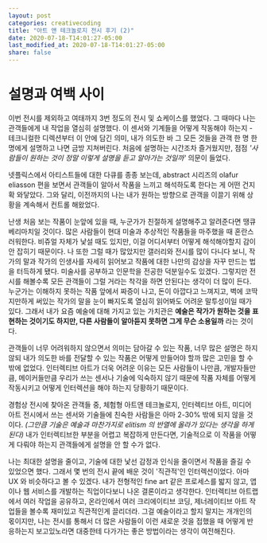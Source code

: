 ```yaml
---
layout: post
categories: creativecoding
title: "아트 앤 테크놀로지 전시 후기 (2)"
date: 2020-07-18-T14:01:27-05:00
last_modified_at: 2020-07-18-T14:01:27-05:00
share: false
---
```


# 설명과 여백 사이

이번 전시를 제외하고 여태까지 3번 정도의 전시 및 쇼케이스를 했었다. 그 때마다 나는 관객들에게 내 작업을 열심히 설명했다. 이 센서와 기계들을 어떻게 작동해야 하는지 - 테크니컬한 디렉션부터 이 안에 담긴 의미, 내가 의도한 바 그 모든 것들을 관객 한 명 한 명에게 설명하고 나면 금방 지쳐버린다. 처음에 설명하는 시간조차 즐거웠지만, 점점 *'사람들이 원하는 것이 정말 이렇게 설명을 듣고 알아가는 것일까'* 의문이 들었다.

넷플릭스에서 아티스트들에 대한 다큐를 종종 보는데, abstract 시리즈의 olafur eliasson 편을 보면서 관객들이 알아서 작품을 느끼고 해석하도록 한다는 게 어떤 건지 확 와닿았다. 그와 달리, 이전까지의 나는 내가 원하는 방향으로 관객을 이끌기 위해 상황을 계속해서 컨트롤 해왔었다.

난생 처음 보는 작품이 눈앞에 있을 때, 누군가가 친절하게 설명해주고 알려준다면 땡큐베리마치일 것이다. 많은 사람들이 현대 미술과 추상적인 작품들을 마주했을 때 혼란스러워한다. 비쥬얼 자체가 낯설 때도 있지만, 이걸 어디서부터 어떻게 해석해야할지 감이 안 잡히기 때문이다. 나 또한 그럴 때가 많았지만 갤러리와 전시를 많이 다니다 보니, 작가의 말과 작가의 인생사를 자세히 읽어보고 작품에 대한 나만의 감상을 자꾸 만드는 법을 터득하게 됐다. 미술사를 공부하고 인문학을 전공한 덕분일수도 있겠다. 그렇지만 전시를 해볼수록 모든 관객들이 그럴 거라는 착각을 하면 안된다는 생각이 더 많이 든다. 누군가는 이해하지 못하는 작품 앞에서 짜증이 나고, 돈이 아깝다고 느껴지고, 벽에 코딱지만하게 써있는 작가의 말을 눈이 빠지도록 열심히 읽어봐도 어려운 말투성이일 때가 있다. 그래서 내가 요즘 예술에 대해 가지고 있는 가치관은 **예술은 작가가 원하는 것을 표현하는 것이기도 하지만, 다른 사람들이 알아듣지 못하면 그게 무슨 소용일까** 라는 것이다. 

관객들이 너무 어려워하지 않으면서 의미는 담아갈 수 있는 작품, 너무 많은 설명은 하지 않되 내가 의도한 바를 전달할 수 있는 작품은 어떻게 만들어야 할까 많은 고민을 할 수 밖에 없었다. 인터렉티브 아트가 더욱 어려운 이유는 모든 사람들이 나만큼, 개발자들만큼, 메이커들만큼 우리가 쓰는 센서나 기술에 익숙하지 않기 때문에 작품 자체를 어떻게 작동시키고 어떻게 인터렉션을 해야 하는지 당황하기 때문이다. 

경험상 전시에 찾아온 관객들 중, 체험형 아트앤 테크놀로지, 인터렉티브 아트, 미디어 아트 전시에서 쓰는 센서와 기술들에 친숙한 사람들은 아마 2-30% 밖에 되지 않을 것이다. *(그만큼 기술은 예술과 마찬가지로 elitism 의 반열에 올라가 있다는 생각을 하게 된다)* 내가 인터렉티브한 부분을 어렵고 복잡하게 만든다면, 기술적으로 이 작품을 어떻게 다뤄야 하는지 관객들에게 설명을 안 할 수가 없다. 

나는 최대한 설명을 줄이고, 기술에 대한 낯선 감정과 인식을 줄이면서 작품을 즐길 수 있었으면 했다. 그래서 몇 번의 전시 끝에 배운 것이 '직관적'인 인터렉션이었다. 아마 UX 와 비슷하다고 볼 수 있겠다. 내가 전형적인 fine art 같은 프로세스를 밟지 않고, 앱이나 웹 서비스를 개발하는 직업이다보니 나온 결론이라고 생각한다. 인터렉티브 아트랩에서 여러 작업을 공유하고, 온라인에서 여러 크리에이티브 코딩, 제너레이티브 아트 작업들을 볼수록 재미있고 직관적인게 끌리더라. 그걸 예술이라고 할지 말지는 개개인의 몫이지만, 나는 전시를 통해서 더 많은 사람들이 이런 새로운 것을 접했을 때 어떻게 반응하는지 보고있노라면 대중한테 다가가는 좋은 방법이라는 생각이 여전해진다. 
